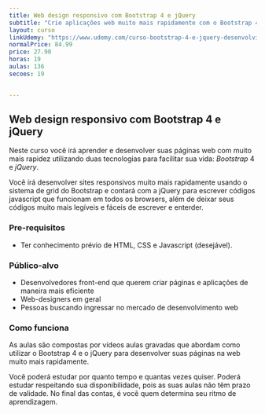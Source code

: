 ```yaml
---
title: Web design responsivo com Bootstrap 4 e jQuery
subtitle: "Crie aplicações web muito mais rapidamente com o Bootstrap 4 e o Jquery. Projetos reais e aulas 100% práticas."
layout: curso
linkUdemy: "https://www.udemy.com/curso-bootstrap-4-e-jquery-desenvolvimento-web-responsivo/?couponCode=20210503"
normalPrice: 84.99
price: 27.90
horas: 19
aulas: 136
secoes: 19


---
```

 ## Web design responsivo com Bootstrap 4 e jQuery

Neste curso você irá aprender e desenvolver suas páginas web com muito mais rapidez utilizando duas tecnologias para facilitar sua vida: *Bootstrap* 4 e *jQuery*.

Você irá desenvolver sites responsivos muito mais rapidamente usando o sistema de grid do Bootstrap e contará com a jQuery para escrever códigos javascript que funcionam em todos os browsers, além de deixar seus códigos muito mais legíveis e fáceis de escrever e enterder. 


### Pre-requisitos

- Ter conhecimento prévio de HTML, CSS e Javascript (desejável).

### Público-alvo

- Desenvolvedores front-end que querem criar páginas e aplicações de maneira mais eficiente
- Web-designers em geral
- Pessoas buscando ingressar no mercado de desenvolvimento web

### Como funciona
As aulas são compostas por vídeos aulas gravadas que abordam como utilizar o Bootstrap 4 e o jQuery para desenvolver suas páginas na web muito mais rapidamente. 
				
Você poderá estudar por quanto tempo e quantas vezes quiser. Poderá estudar respeitando sua disponibilidade, pois as suas aulas não têm prazo de validade. No final das contas, é você quem determina seu ritmo de aprendizagem.